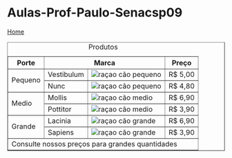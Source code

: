 # Aulas-Prof-Paulo-Senacsp09

<!doctype html>
<html lang="pt-br">
<head>
 <meta charset="utf-8">
<title>Produtos - Meu amigo cão</title>
</head>
<body>
    <a href="index.html">Home</a>
<table border="1">
    <caption>Produtos</caption>
    <tr>
        <th>Porte</th>
        <th colspan="2">Marca</th>
        <th>Preço</th>
    </tr>
    <tr>
        <td rowspan="2">Pequeno</td>
        <td>Vestibulum</td>
        <td><img src="Multimidia/pq_emb_pequeno1.png" alt="raçao cão pequeno"></td>
        <td>R$ 5,00</td>
    </tr>
    <tr>
        <td>Nunc</td>
        <td><img src="Multimidia/pq_emb_pequeno2.png" alt="raçao cão pequeno"></td>
        <td>R$ 4,80</td>
    </tr>
    <tr>
        <td rowspan="2">Medio</td>
        <td>Mollis</td>
        <td><img src="Multimidia/pq_emb_medio1.png" alt="raçao cão medio"></td>
        <td>R$ 6,90</td>
    </tr>
    <tr>
        <td>Pottitor</td>
        <td><img src="Multimidia/pq_emb_medio2.png" alt="raçao cão medio"></td>
        <td>R$ 3,90</td>
    </tr>
    <tr>
        <td rowspan="2">Grande</td>
        <td>Lacinia</td>
        <td><img src="Multimidia/pq_emb_grande1.png" alt="raçao cão grande"></td>
        <td>R$ 6,90</td>
    </tr>
    <tr>
        <td>Sapiens</td>
        <td><img src="Multimidia/pq_emb_grande2.png" alt="raçao cão grande"></td>
        <td>R$ 3,90</td>
    </tr>
    <tr>
        <td colspan="4">Consulte nossos preços para grandes quantidades</td>
    </tr>
</table>
</body>
</html>
